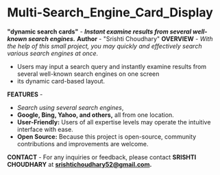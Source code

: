 # Multi-Search_Engine_Card_Display
<b>"dynamic search cards"</b> - <i><b>Instant examine results from several well-known search engines.</b></i>
<b>Author</b> - "Srishti Choudhary"
<b>OVERVIEW</b> - <i>With the help of this small project, you may quickly and effectively search various search engines at once.</i>
<ul>
          <li>Users may input a search query and instantly examine results from several well-known search engines on one screen</li>
          <li> its dynamic card-based layout.</li>
</ul>
          

<b>FEATURES</b> -<ul>
          <li><i>Search using several search engines</i>, </li>
          <li><b>Google, Bing, Yahoo, and others,</b> all from one location.</li>
          <li><b>User-Friendly:</b> Users of all expertise levels may operate the intuitive interface with ease.</li>
          <li><b>Open Source:</b> Because this project is open-source, community contributions and improvements are welcome.</li>
          </ul>

<b>CONTACT</b> - For any inquiries or feedback, please contact <b>SRISHTI CHOUDHARY</b> at <b>srishtichoudhary52@gmail.com.</b>
